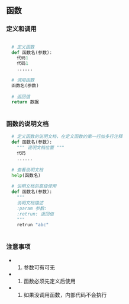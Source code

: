 ## 函数

### 定义和调用
``` python

  # 定义函数
  def 函数名(参数):
    代码1
    代码1
    ......
    
  # 调用函数
  函数名(参数)
  
  # 返回值
  return 数据
  
```

### 函数的说明文档
``` python
  # 定义函数的说明文档，在定义函数的第一行加多行注释
  def 函数名(参数):
    """ 说明文档位置 """
    代码
    ......
    
  # 查看说明文档
  help(函数名)
  
  # 说明文档的高级使用
  def 函数名(参数):
    """ 
    说明文档描述
    :param 参数:
    :retrun: 返回值
    """
    retrun "abc"
    
```

### 注意事项
- 1. 参数可有可无
- 1. 函数必须先定义后使用
- 1. 如果没调用函数，内部代码不会执行
